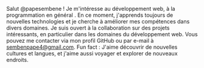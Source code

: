  Salut @papesembene !
 Je m'intéresse au développement web, à la programmation en général .
 En ce moment, j'apprends toujours de nouvelles technologies et je cherche à améliorer mes compétences dans divers domaines.
Je suis ouvert à la collaboration sur des projets intéressants, en particulier dans les domaines du développement web.
 Vous pouvez me contacter via mon profil GitHub ou par e-mail à sembenpape4@gmail.com.
 Fun fact : J'aime découvrir de nouvelles cultures et langues, et j'aime aussi voyager et explorer de nouveaux endroits.

<!---
papesembene/papesembene is a ✨ special ✨ repository because its `README.md` (this file) appears on your GitHub profile.
You can click the Preview link to take a look at your changes.
--->
